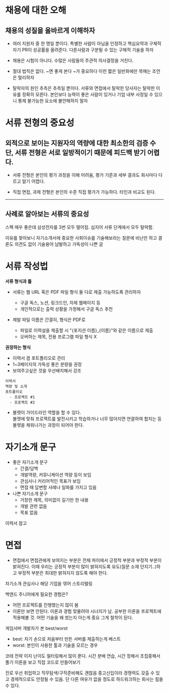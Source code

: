 # 채용에 대한 오해
채용의 성질을 올바르게 이해하자
---
- 여러 지원자 중 한 명일 뿐이다. 특별한 사람이 아님을 인정하고 핵심요약과 구체적 자기 PR이 성공률을 올려준다. 다른사람과 구분될 수 있는 구체적 기술을 하자

- 채용은 시험이 아니다. 수많은 사람들의 주관적 의사결정을 거친다.

- 절대 법칙은 없다. ~면 좋게 본다 ~가 중요하다 이런 짧은 일반화에만 목매는 조언은 멀리하자

- 탈락자의 원인 추측은 추측일 뿐이다. 서류와 면접에서 탈락한 당사자는 탈락한 이유를 정확히 모른다. 본인보다 능력이 좋은 사람이 있거나 기업 내부 사정일 수 있으니 통제 불가능한 요소에 불안해하지 말자

# 서류 전형의 중요성
외적으로 보이는 지원자의 역량에 대한 최소한의 검증 수단, 서류 전형은 서로 일방적이기 때문에 피드백 받기 어렵다.
---
- 서류 전형은 본인의 평가 과정을 이해 어려움, 평가 기준과 세부 결과도 회사마다 다르고 알기 어렵다.

- 직접 면접, 과제 전형은 본인의 수준 직접 평가가 가능하다. 타인과 비교도 된다.

---

## 사례로 알아보는 서류의 중요성
스펙 매우 좋은데 삼성전자를 3번 모두 떨어짐. 심지어 서류 단계에서 모두 탈락함. 

이유를 찾아보니
자기소개서에 중요한 사회이슈를 기술해보라는 질문에 비난만 하고 결론도 의견도 없이 기술용어 남발하고 가독성이 나쁜 글

# 서류 작성법
**서류 형식과 틀**  
- 서류는 웹 URL 혹은 PDF 파일 형식 둘 다로 제출 가능하도록 관리하자
  - 구글 독스, 노션, 링크드인, 자체 웹페이지 등
  - 개인적으로는 출력 상황을 가정해서 구글 독스 추천

- 제발 파일 이름은 간결히, 형식은 PDF로
  - 파일로 이력설을 제출할 시 "{포지션 이름}_{이름}"와 같은 이름으로 제출
  - 오버하는 제목, 전용 프로그램 파일 형식 X

**권장하는 형식**  
- 이력서 겸 포트폴리오로 관리
- 1~3페이지의 가독성 좋은 분량을 권장
- 보여주고싶은 것을 우선배치해서 강조
```
이력서
역량 및 소개 
포트폴리오
  - 프로젝트 #1
  - 프로젝트 #2
```

- 불렛이 가이드라인 역할을 할 수 있다.  
불렛에 맞춰 프로젝트를 발전시키고 학습하거나 너무 많아지면 연결하여 합치는 등 불렛을 채워나가는 과정이 되어야 한다.

# 자기소개 문구
- 좋은 자기소개 문구  
  - 간결/담백
  - 개발역량, 커뮤니케이션 역량 등이 보임
  - 관심사나 커리어적인 목표가 보임
  - 면접 때 답변할 사례나 일화를 가지고 있음
- 나쁜 자기소개 문구
  - 거창한 제목, 의미없이 길기만 한 내용
  - 개발 관련 없음
  - 목표 없음

이력서 참고

# 면접
- 면접에서 면접관에게 보여지는 부분은 전체 파이에서 긍정적 부분과 부정적 부분이 밝혀진다. 이때 우리는 긍정적 부분이 많이 밝혀지도록 유도(질문 소재 던지기..)하고 부정적 부분은 최대한 밝혀지지 않도록 해야 한다.

자기소개
관심사나 해당 기업을 엮어 스토리텔링


백엔드 주니어에게 필요한 경험은?
- 어떤 프로젝트를 진행했는지 많이 봄
- 이론만 보면 안된다. 이론과 경험 맞물려야 시너지가 남. 공부한 이론을 프로젝트에 적용해볼 것. 어떤 기술을 왜 썼는지 아는게 중요 그게 철학이 된다. 

게임서버 개발자가 본 best/worst
- best: 자기 손으로 처음부터 만든 서버를 제출하는게 베스트
- worst: 본인이 사용한 툴과 기술을 모르는 경우


코테 전략
이지 난이도 필터링해서 많이 푼다.
시간 분배 연습, 시간 정해서 초집중해서 풀기
이론을 보고 직접 코드로 만들어보기

진로
우선 취업하고 직무탐색/구직준비해도 괜찮음
중고신입이라 경쟁력도 갖출 수 있고 경제적으로도 안정될 수 있음. 단 다른 여유가 없을 정도로 하드워크하는 회사는 힘들 수 있다.


